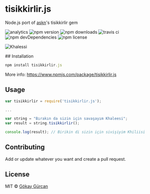 # tisikkirlir.js
Node.js port of [askn](https://github.com/askn)'s tisikkirlir gem

![analytics](https://analytics.gokaygurcan.com/UA-53543274-4/gokaygurcan/tisikkirlir.js.svg?style=flat-square)
![npm version](https://img.shields.io/npm/v/tisikkirlir.js.svg?style=flat-square)
![npm downloads](https://img.shields.io/npm/dm/tisikkirlir.js.svg?style=flat-square)
![travis ci](https://img.shields.io/travis/gokaygurcan/tisikkirlir.js.svg?style=flat-square)
![npm devDependencies](https://img.shields.io/david/dev/gokaygurcan/tisikkirlir.js.svg?style=flat-square)
![npm license](https://img.shields.io/npm/l/tisikkirlir.js.svg?style=flat-square)

![Khalessi](https://dl.dropbox.com/s/x2otko6ropilnb0/Birikindi-sizin-i%C3%A7in-sivisiyim-kilisi.jpg)

## Installation
```JavaScript
npm install tisikkirlir.js
```
More info: https://www.npmjs.com/package/tisikkirlir.js

## Usage
```JavaScript
var tisikkirlir = require('tisikkirlir.js');

...

var string = "Bırakın da sizin için savaşayım Khaleesi";
var result = string.tisikkirlir();

console.log(result); // Birikin di sizin için sivişiyim Khiliisi
```

## Contributing
Add or update whatever you want and create a pull request.

## License
MIT © [Gökay Gürcan](https://www.gokaygurcan.com)
